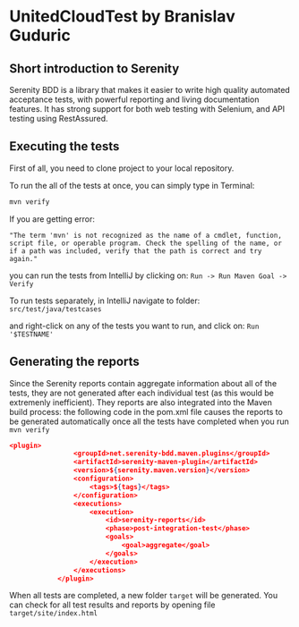 # UnitedCloudTest by Branislav Guduric

## Short introduction to Serenity

Serenity BDD is a library that makes it easier to write high quality automated acceptance tests, with powerful reporting and living documentation features. It has strong support for both web testing with Selenium, and API testing using RestAssured.

## Executing the tests

First of all, you need to clone project to your local repository.

To run the all of the tests at once, you can simply type in Terminal:
```java
mvn verify
```
If you are getting error: 

```
"The term 'mvn' is not recognized as the name of a cmdlet, function, script file, or operable program. Check the spelling of the name, or if a path was included, verify that the path is correct and try again."
```

you can run the tests from IntelliJ by clicking on: `Run -> Run Maven Goal -> Verify`

To run tests separately, in IntelliJ navigate to folder: `src/test/java/testcases`

and right-click on any of the tests you want to run, and click on: `Run '$TESTNAME'`

## Generating the reports

Since the Serenity reports contain aggregate information about all of the tests, they are not generated after each individual test (as this would be extremenly inefficient). They reports are also integrated into the Maven build process: the following code in the pom.xml file causes the reports to be generated automatically once all the tests have completed when you run `mvn verify`

```json
<plugin>
                <groupId>net.serenity-bdd.maven.plugins</groupId>
                <artifactId>serenity-maven-plugin</artifactId>
                <version>${serenity.maven.version}</version>
                <configuration>
                    <tags>${tags}</tags>
                </configuration>
                <executions>
                    <execution>
                        <id>serenity-reports</id>
                        <phase>post-integration-test</phase>
                        <goals>
                            <goal>aggregate</goal>
                        </goals>
                    </execution>
                </executions>
            </plugin>
```
            
When all tests are completed, a new folder `target` will be generated. You can check for all test results and reports by opening file `target/site/index.html`
